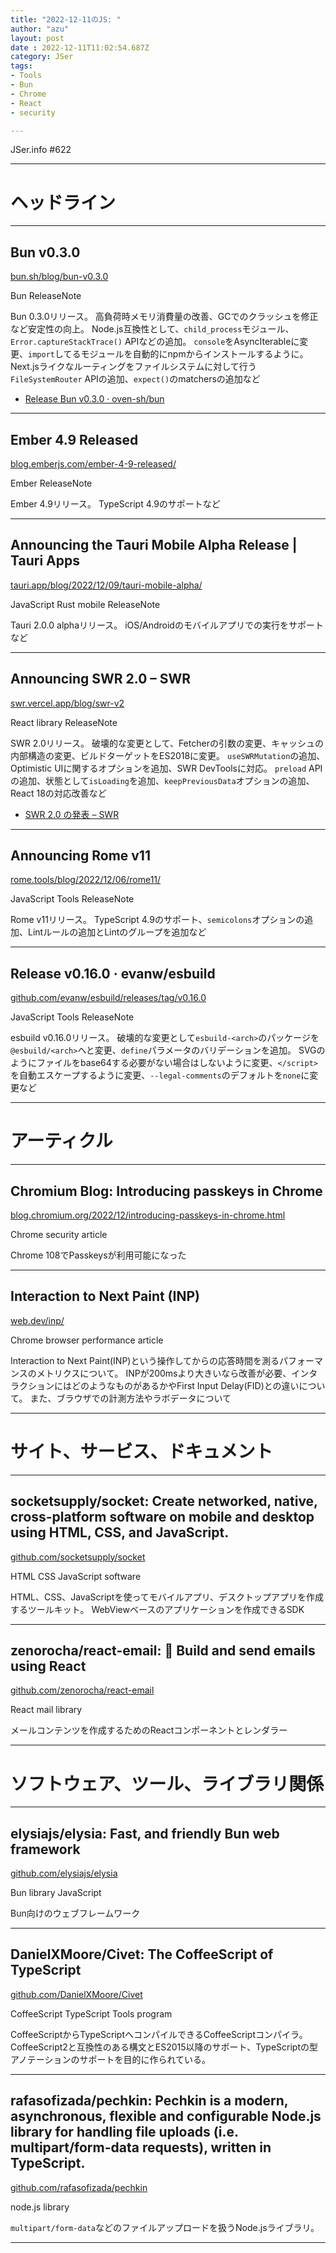 ```yaml
---
title: "2022-12-11のJS: "
author: "azu"
layout: post
date : 2022-12-11T11:02:54.687Z
category: JSer
tags:
- Tools
- Bun
- Chrome
- React
- security

---
```


JSer.info #622

----

<h1 class="site-genre">ヘッドライン</h1>

----

## Bun v0.3.0
[bun.sh/blog/bun-v0.3.0](https://bun.sh/blog/bun-v0.3.0 "Bun v0.3.0")
<p class="jser-tags jser-tag-icon"><span class="jser-tag">Bun</span> <span class="jser-tag">ReleaseNote</span></p>

Bun 0.3.0リリース。
高負荷時メモリ消費量の改善、GCでのクラッシュを修正など安定性の向上。
Node.js互換性として、`child_process`モジュール、`Error.captureStackTrace()` APIなどの追加。
`console`をAsyncIterableに変更、`import`してるモジュールを自動的にnpmからインストールするように。
Next.jsライクなルーティングをファイルシステムに対して行う`FileSystemRouter` APIの追加、`expect()`のmatchersの追加など

- [Release Bun v0.3.0 · oven-sh/bun](https://github.com/oven-sh/bun/releases/tag/bun-v0.3.0 "Release Bun v0.3.0 · oven-sh/bun")

----

## Ember 4.9 Released
[blog.emberjs.com/ember-4-9-released/](https://blog.emberjs.com/ember-4-9-released/ "Ember 4.9 Released")
<p class="jser-tags jser-tag-icon"><span class="jser-tag">Ember</span> <span class="jser-tag">ReleaseNote</span></p>

Ember 4.9リリース。
TypeScript 4.9のサポートなど


----

## Announcing the Tauri Mobile Alpha Release | Tauri Apps
[tauri.app/blog/2022/12/09/tauri-mobile-alpha/](https://tauri.app/blog/2022/12/09/tauri-mobile-alpha/ "Announcing the Tauri Mobile Alpha Release | Tauri Apps")
<p class="jser-tags jser-tag-icon"><span class="jser-tag">JavaScript</span> <span class="jser-tag">Rust</span> <span class="jser-tag">mobile</span> <span class="jser-tag">ReleaseNote</span></p>

Tauri 2.0.0 alphaリリース。
iOS/Androidのモバイルアプリでの実行をサポートなど


----

## Announcing SWR 2.0 – SWR
[swr.vercel.app/blog/swr-v2](https://swr.vercel.app/blog/swr-v2 "Announcing SWR 2.0 – SWR")
<p class="jser-tags jser-tag-icon"><span class="jser-tag">React</span> <span class="jser-tag">library</span> <span class="jser-tag">ReleaseNote</span></p>

SWR 2.0リリース。
破壊的な変更として、Fetcherの引数の変更、キャッシュの内部構造の変更、ビルドターゲットをES2018に変更。
`useSWRMutation`の追加、Optimistic UIに関するオプションを追加、SWR DevToolsに対応。
`preload` APIの追加、状態として`isLoading`を追加、`keepPreviousData`オプションの追加、React 18の対応改善など

- [SWR 2.0 の発表 – SWR](https://swr.vercel.app/ja/blog/swr-v2 "SWR 2.0 の発表 – SWR")

----

## Announcing Rome v11
[rome.tools/blog/2022/12/06/rome11/](https://rome.tools/blog/2022/12/06/rome11/ "Announcing Rome v11")
<p class="jser-tags jser-tag-icon"><span class="jser-tag">JavaScript</span> <span class="jser-tag">Tools</span> <span class="jser-tag">ReleaseNote</span></p>

Rome v11リリース。
TypeScript 4.9のサポート、`semicolons`オプションの追加、Lintルールの追加とLintのグループを追加など


----

## Release v0.16.0 · evanw/esbuild
[github.com/evanw/esbuild/releases/tag/v0.16.0](https://github.com/evanw/esbuild/releases/tag/v0.16.0 "Release v0.16.0 · evanw/esbuild")
<p class="jser-tags jser-tag-icon"><span class="jser-tag">JavaScript</span> <span class="jser-tag">Tools</span> <span class="jser-tag">ReleaseNote</span></p>

esbuild v0.16.0リリース。
破壊的な変更として`esbuild-<arch>`のパッケージを`@esbuild/<arch>`へと変更、`define`パラメータのバリデーションを追加。
SVGのようにファイルをbase64する必要がない場合はしないように変更、`</script>`を自動エスケープするように変更、`--legal-comments`のデフォルトを`none`に変更など


----
<h1 class="site-genre">アーティクル</h1>

----

## Chromium Blog: Introducing passkeys in Chrome
[blog.chromium.org/2022/12/introducing-passkeys-in-chrome.html](https://blog.chromium.org/2022/12/introducing-passkeys-in-chrome.html "Chromium Blog: Introducing passkeys in Chrome")
<p class="jser-tags jser-tag-icon"><span class="jser-tag">Chrome</span> <span class="jser-tag">security</span> <span class="jser-tag">article</span></p>

Chrome 108でPasskeysが利用可能になった


----

## Interaction to Next Paint (INP)
[web.dev/inp/](https://web.dev/inp/ "Interaction to Next Paint (INP)")
<p class="jser-tags jser-tag-icon"><span class="jser-tag">Chrome</span> <span class="jser-tag">browser</span> <span class="jser-tag">performance</span> <span class="jser-tag">article</span></p>

Interaction to Next Paint(INP)という操作してからの応答時間を測るパフォーマンスのメトリクスについて。
INPが200msより大きいなら改善が必要、インタラクションにはどのようなものがあるかやFirst Input Delay(FID)との違いについて。
また、ブラウザでの計測方法やラボデータについて


----
<h1 class="site-genre">サイト、サービス、ドキュメント</h1>

----

## socketsupply/socket: Create networked, native, cross-platform software on mobile and desktop using HTML, CSS, and JavaScript.
[github.com/socketsupply/socket](https://github.com/socketsupply/socket "socketsupply/socket: Create networked, native, cross-platform software on mobile and desktop using HTML, CSS, and JavaScript.")
<p class="jser-tags jser-tag-icon"><span class="jser-tag">HTML</span> <span class="jser-tag">CSS</span> <span class="jser-tag">JavaScript</span> <span class="jser-tag">software</span></p>

HTML、CSS、JavaScriptを使ってモバイルアプリ、デスクトップアプリを作成するツールキット。
WebViewベースのアプリケーションを作成できるSDK


----

## zenorocha/react-email: 💌 Build and send emails using React
[github.com/zenorocha/react-email](https://github.com/zenorocha/react-email "zenorocha/react-email: 💌 Build and send emails using React")
<p class="jser-tags jser-tag-icon"><span class="jser-tag">React</span> <span class="jser-tag">mail</span> <span class="jser-tag">library</span></p>

メールコンテンツを作成するためのReactコンポーネントとレンダラー


----
<h1 class="site-genre">ソフトウェア、ツール、ライブラリ関係</h1>

----

## elysiajs/elysia: Fast, and friendly Bun web framework
[github.com/elysiajs/elysia](https://github.com/elysiajs/elysia "elysiajs/elysia: Fast, and friendly Bun web framework")
<p class="jser-tags jser-tag-icon"><span class="jser-tag">Bun</span> <span class="jser-tag">library</span> <span class="jser-tag">JavaScript</span></p>

Bun向けのウェブフレームワーク


----

## DanielXMoore/Civet: The CoffeeScript of TypeScript
[github.com/DanielXMoore/Civet](https://github.com/DanielXMoore/Civet "DanielXMoore/Civet: The CoffeeScript of TypeScript")
<p class="jser-tags jser-tag-icon"><span class="jser-tag">CoffeeScript</span> <span class="jser-tag">TypeScript</span> <span class="jser-tag">Tools</span> <span class="jser-tag">program</span></p>

CoffeeScriptからTypeScriptへコンパイルできるCoffeeScriptコンパイラ。
CoffeeScript2と互換性のある構文とES2015以降のサポート、TypeScriptの型アノテーションのサポートを目的に作られている。


----

## rafasofizada/pechkin: Pechkin is a modern, asynchronous, flexible and configurable Node.js library for handling file uploads (i.e. multipart/form-data requests), written in TypeScript.
[github.com/rafasofizada/pechkin](https://github.com/rafasofizada/pechkin "rafasofizada/pechkin: Pechkin is a modern, asynchronous, flexible and configurable Node.js library for handling file uploads (i.e. multipart/form-data requests), written in TypeScript.")
<p class="jser-tags jser-tag-icon"><span class="jser-tag">node.js</span> <span class="jser-tag">library</span></p>

`multipart/form-data`などのファイルアップロードを扱うNode.jsライブラリ。


----
